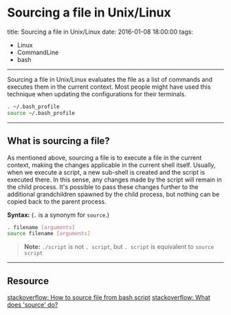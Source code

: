 # Sourcing a file in Unix/Linux

title:  Sourcing a file in Unix/Linux
date: 2016-01-08 18:00:00
tags:
- Linux
- CommandLine
- bash

---

Sourcing a file in Unix/Linux evaluates the file as a list of commands and executes them in the current context. Most people might have used this technique when updating the configurations for their terminals.

```bash
. ~/.bash_profile
source ~/.bash_profile
```

<!--more-->


----------


## What is sourcing a file?
As mentioned above, sourcing a file is to execute a file in the current context, making the changes applicable in the current shell itself. Usually, when we execute a script, a new sub-shell is created and the script is executed there. In this sense, any changes made by the script will remain in the child process. It's possible to pass these changes further to the additional grandchildren spawned by the child process, but nothing can be copied back to the parent process.

**Syntax:** (`.` is a synonym for `source`.)
```bash
. filename [arguments]
source filename [arguments]
```

>**Note:**  `./script` is not `. script`, but `. script` is equivalent to  `source script` 


----------

## Resource
[stackoverflow: How to source file from bash script](http://stackoverflow.com/questions/19621394/how-to-source-file-from-bash-script)
[stackoverflow: What does 'source' do?](http://superuser.com/questions/46139/what-does-source-do)